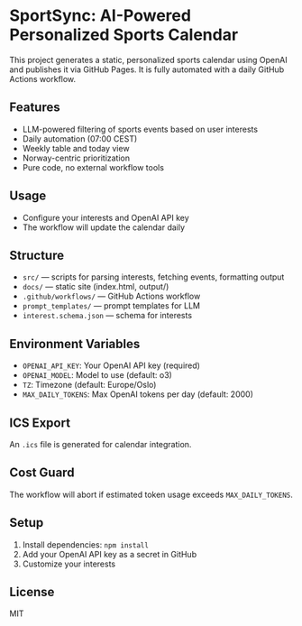 # SportSync: AI-Powered Personalized Sports Calendar

This project generates a static, personalized sports calendar using OpenAI and publishes it via GitHub Pages. It is fully automated with a daily GitHub Actions workflow.

## Features

- LLM-powered filtering of sports events based on user interests
- Daily automation (07:00 CEST)
- Weekly table and today view
- Norway-centric prioritization
- Pure code, no external workflow tools

## Usage

- Configure your interests and OpenAI API key
- The workflow will update the calendar daily

## Structure

- `src/` — scripts for parsing interests, fetching events, formatting output
- `docs/` — static site (index.html, output/)
- `.github/workflows/` — GitHub Actions workflow
- `prompt_templates/` — prompt templates for LLM
- `interest.schema.json` — schema for interests

## Environment Variables

- `OPENAI_API_KEY`: Your OpenAI API key (required)
- `OPENAI_MODEL`: Model to use (default: o3)
- `TZ`: Timezone (default: Europe/Oslo)
- `MAX_DAILY_TOKENS`: Max OpenAI tokens per day (default: 2000)

## ICS Export

An `.ics` file is generated for calendar integration.

## Cost Guard

The workflow will abort if estimated token usage exceeds `MAX_DAILY_TOKENS`.

## Setup

1. Install dependencies: `npm install`
2. Add your OpenAI API key as a secret in GitHub
3. Customize your interests

## License

MIT

